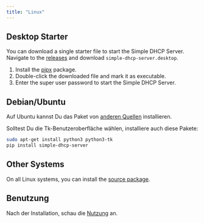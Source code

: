 ```yaml
---
title: "Linux"
---
```


## Desktop Starter

You can download a single starter file to start the Simple DHCP Server. Navigate
to the [releases][2] and download `simple-dhcp-server.desktop`.

1. Install the [pipx] package.
2. Double-click the downloaded file and mark it as executable.
3. Enter the super user password to start the Simple DHCP Server.

## Debian/Ubuntu

Auf Ubuntu kannst Du das Paket von [anderen Quellen][1] installieren.

Solltest Du die Tk-Benutzeroberfläche wählen, installiere auch diese Pakete:

```sh
sudo apt-get install python3 python3-tk
pip install simple-dhcp-server
```

## Other Systems

On all Linux systems, you can install the [source package][1].

## Benutzung

Nach der Installation, schau die [Nutzung][3] an.

[1]: source.md
[2]: https://github.com/niccokunzmann/simple_dhcp_server/releases
[3]: /usage/cmd.md
[pipx]: https://pipx.pypa.io/stable/installation/
